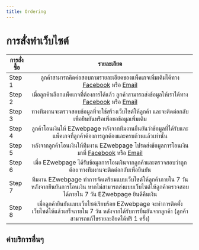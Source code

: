 ```yaml
---
title: Ordering
---
```


# <i class="fas fa-tools"></i>การสั่งทำเว็บไซต์

| การสั่งซื้อ | รายละเอียด |
| ----- | :----: |
| Step 1  |  ลูกค้าสามารถคิดค่อสอบถามรายละเอียดของแพ็คเกจเพิ่มเติมได้ทาง [Facebook](https://facebook.com/EZwebpage4U) หรือ [Email](mailto:ez.webpage.99@gmail.com) |
| Step 2  |  เมื่อลูกค้าเลือกแพ็คเกจที่ต้องการได้แล้ว ลูกค้าสามารถส่งข้อมูลให้เราได้ทาง [Facebook](https://facebook.com/EZwebpage4U) หรือ [Email](mailto:ez.webpage.99@gmail.com) |
| Step 3  |  ทางทีมงานจะตรวจสอบข้อมูลที่จะใช้สร้างเว็บไซต์ให้ลูกค้า และจะติดต่อกลับเพื่อยืนยันหรือเพื่อขอข้อมูลเพิ่มเติม   |
| Step 4  |  ลูกค้าโอนเงินให้ EZwebpage หลังจากทีมงานยืนยันว่าข้อมูลที่ได้รับและแพ็คเกจที่ลูกค้าต้องการถูกต้องและครบถ้วนแล้วเท่านั้น |
| Step 5  |  หลังจากลูกค้าโอนเงินให้ทีมงาน EZwebpage โปรดส่งข้อมูลการโอนเงินมาที่ [Facebook](https://facebook.com/EZwebpage4U) หรือ [Email](mailto:ez.webpage.99@gmail.com)  |
| Step 6  |  เมื่อ EZwebpage ได้รับข้อมูลการโอนเงินจากลูกค้าและตรวจสอบว่าถูกต้อง ทางทีมงานจะติดต่อกลับเพื่อยืนยัน |
| Step 7  |  ทีมงาน EZwebpage ทำการจัดเตรียมแบบเว็บไซต์ให้ลูกค้าภายใน 7 วันหลังจากยืนยันการโอนเงิน หากไม่สามารถส่งแบบเว็บไซต์ให้ลูกค้าตรวจสอบได้ภายใน 7 วัน EZwebpage ยินดีคืนเงิน |
| Step 8  |  เมื่อลูกค้ายืนยันแบบเว็บไซต์เรียบร้อย EZwebpage จะทำการติดตั้งเว็บไซต์ให้แล้วเสร็จภายใน 7 วัน หลังจากได้รับการยืนยันจากลูกค้า (ลูกค้าสามารถแก้ไขรายละอียดได้ฟรี 1 ครั้ง) |


## <i class="fas fa-tools"></i>ค่าบริการอื่นๆ


